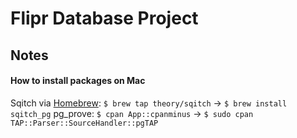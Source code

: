 # Flipr Database Project

## Notes
#### How to install packages on Mac
Sqitch via [Homebrew](https://brew.sh/): ```$ brew tap theory/sqitch``` → ```$ brew install sqitch_pg``` 
pg_prove: ```$ cpan App::cpanminus``` → ```$ sudo cpan TAP::Parser::SourceHandler::pgTAP```